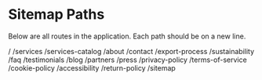 
# Sitemap Paths

Below are all routes in the application. Each path should be on a new line.

/
/services
/services-catalog
/about
/contact
/export-process
/sustainability
/faq
/testimonials
/blog
/partners
/press
/privacy-policy
/terms-of-service
/cookie-policy
/accessibility
/return-policy
/sitemap
